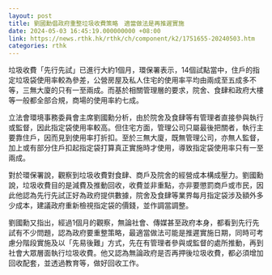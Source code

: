 ```yaml
---
layout: post
title: 劉國勳倡政府重整垃圾收費策略　適當做法是再推遲實施
date: 2024-05-03 16:45:19.000000000 +08:00
link: https://news.rthk.hk/rthk/ch/component/k2/1751655-20240503.htm
categories: rthk
---
```


垃圾收費「先行先試」已進行大約1個月，環保署表示，14個試點當中，住戶的指定垃圾袋使用率較為參差，公營房屋及私人住宅的使用率平均由兩成至五成多不等，三無大廈的只有一至兩成。而基於相關管理層的要求，院舍、食肆和政府大樓等一般都全部合規，商場的使用率約七成。

立法會環境事務委員會主席劉國勳分析，由於院舍及食肆等有管理者直接參與執行或監督，因此指定袋使用率較高。但住宅方面，管理公司只屬最後把關者，執行主要靠住戶，因而見到使用率打折扣。至於三無大廈，既無管理公司，亦無人監督，加上或有部分住戶扣起指定袋打算真正實施時才使用，導致指定袋使用率只有一至兩成。

對於環保署說，觀察到垃圾收費對食肆、商戶及院舍的經營成本構成壓力。劉國勳說，垃圾收費目的是減費及推動回收，收費並非重點，亦非要懲罰商戶或市民，因此他認為先行先試正好為政府提供數據，院舍及食肆等業界每月指定袋涉及額外多少成本，建議政府重新檢視指定袋的價錢，並作調當調整。

劉國勳又指出，經過1個月的觀察，無論社會、傳媒甚至政府本身，都看到先行先試有不少問題，認為政府要重整策略，最適當做法可能是推遲實施日期，同時可考慮分階段實施及以「先易後難」方式，先在有管理者參與或監督的處所推動，再到社會大眾層面執行垃圾收費。他又認為無論政府是否再押後垃圾收費，都必須增加回收配套，並透過教育等，做好回收工作。
